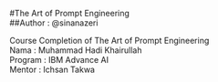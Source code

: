 #The Art of Prompt Engineering\
##Author : @sinanazeri

Course Completion of The Art of Prompt Engineering\
Nama : Muhammad Hadi Khairullah\
Program : IBM Advance AI\
Mentor : Ichsan Takwa
